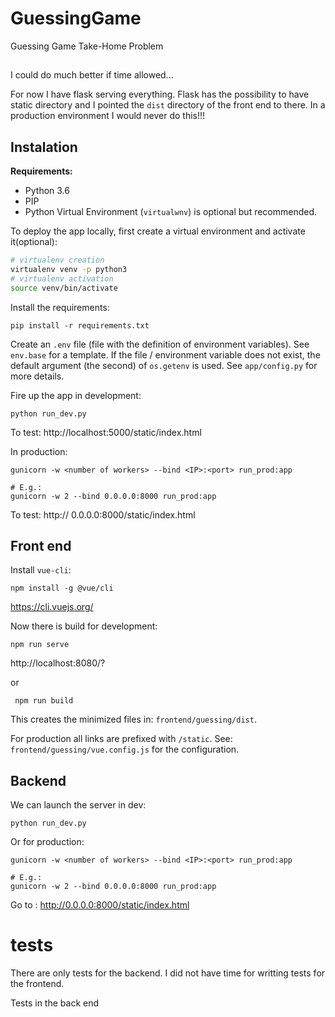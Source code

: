 # GuessingGame

Guessing Game Take-Home Problem

## 

I could do much better if time allowed...

For now I have flask serving everything. Flask has the possibility to have static directory
and I pointed the `dist` directory of the front end to there.
In a production environment I would never do this!!!


## Instalation


**Requirements:**
- Python 3.6
- PIP
- Python Virtual Environment (`virtualwnv`) is optional but recommended.


To deploy the app locally, first create a virtual environment and activate it(optional):

```sh
# virtualenv creation
virtualenv venv -p python3
# virtualenv activation
source venv/bin/activate
```

Install the requirements:
```
pip install -r requirements.txt
```

Create an `.env` file (file with the definition of environment variables). See `env.base` for a template.
If the file / environment variable does not exist, the default argument (the second) of `os.getenv` is used. See `app/config.py` for more details.

Fire up the app in development:
```
python run_dev.py
```
To test: http://localhost:5000/static/index.html

In production:
```
gunicorn -w <number of workers> --bind <IP>:<port> run_prod:app

# E.g.:
gunicorn -w 2 --bind 0.0.0.0:8000 run_prod:app
```
To test: http:// 0.0.0.0:8000/static/index.html



## Front end

Install `vue-cli`:
```
npm install -g @vue/cli
```

https://cli.vuejs.org/


Now there is build for development:
```
npm run serve
```
http://localhost:8080/?

or 

```
 npm run build
```

This creates the minimized files in: `frontend/guessing/dist`.

For production all links are prefixed with `/static`.
See: `frontend/guessing/vue.config.js` for the configuration.



## Backend

We can launch the server in dev:
```
python run_dev.py 
```




Or for production:


```
gunicorn -w <number of workers> --bind <IP>:<port> run_prod:app

# E.g.:
gunicorn -w 2 --bind 0.0.0.0:8000 run_prod:app
```

Go to : http://0.0.0.0:8000/static/index.html

# tests 

There are only tests for the backend. I did not have time for writting tests for the frontend.

Tests in the back end 